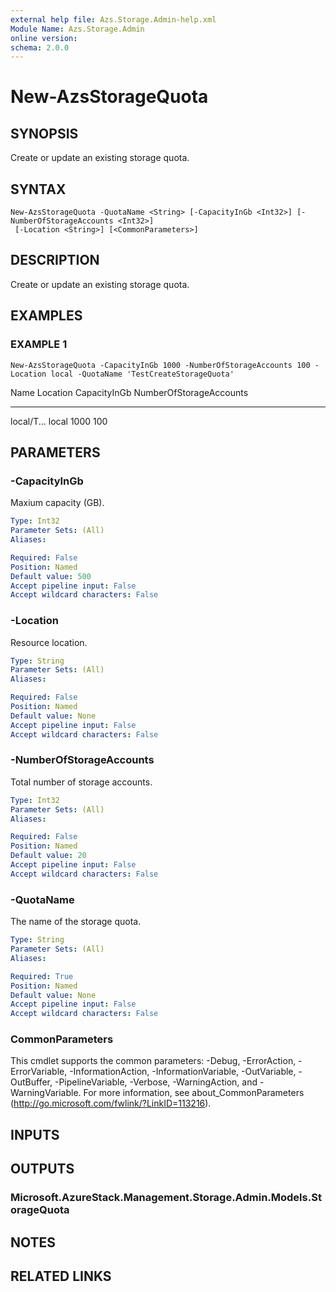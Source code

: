 ```yaml
---
external help file: Azs.Storage.Admin-help.xml
Module Name: Azs.Storage.Admin
online version:
schema: 2.0.0
---
```


# New-AzsStorageQuota

## SYNOPSIS
Create or update an existing storage quota.

## SYNTAX

```
New-AzsStorageQuota -QuotaName <String> [-CapacityInGb <Int32>] [-NumberOfStorageAccounts <Int32>]
 [-Location <String>] [<CommonParameters>]
```

## DESCRIPTION
Create or update an existing storage quota.

## EXAMPLES

### EXAMPLE 1
```
New-AzsStorageQuota -CapacityInGb 1000 -NumberOfStorageAccounts 100 -Location local -QuotaName 'TestCreateStorageQuota'
```

Name       Location   CapacityInGb	NumberOfStorageAccounts
----       --------   ----------	----------
local/T...
local      1000			100

## PARAMETERS

### -CapacityInGb
Maxium capacity (GB).

```yaml
Type: Int32
Parameter Sets: (All)
Aliases:

Required: False
Position: Named
Default value: 500
Accept pipeline input: False
Accept wildcard characters: False
```

### -Location
Resource location.

```yaml
Type: String
Parameter Sets: (All)
Aliases:

Required: False
Position: Named
Default value: None
Accept pipeline input: False
Accept wildcard characters: False
```

### -NumberOfStorageAccounts
Total number of storage accounts.

```yaml
Type: Int32
Parameter Sets: (All)
Aliases:

Required: False
Position: Named
Default value: 20
Accept pipeline input: False
Accept wildcard characters: False
```

### -QuotaName
The name of the storage quota.

```yaml
Type: String
Parameter Sets: (All)
Aliases:

Required: True
Position: Named
Default value: None
Accept pipeline input: False
Accept wildcard characters: False
```

### CommonParameters
This cmdlet supports the common parameters: -Debug, -ErrorAction, -ErrorVariable, -InformationAction, -InformationVariable, -OutVariable, -OutBuffer, -PipelineVariable, -Verbose, -WarningAction, and -WarningVariable. For more information, see about_CommonParameters (http://go.microsoft.com/fwlink/?LinkID=113216).

## INPUTS

## OUTPUTS

### Microsoft.AzureStack.Management.Storage.Admin.Models.StorageQuota

## NOTES

## RELATED LINKS
